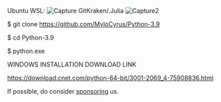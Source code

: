 Ubuntu WSL:
![Capture](https://github.com/MyloCyrus/Python-3.9/assets/106925214/57d020ec-7793-4d7f-81f0-06b402e9cb2e)
GitKraken/.Julia
![Capture2](https://github.com/MyloCyrus/Python-3.9/assets/106925214/b969a705-b2a0-40e5-b190-919ec03674ab)

$ git clone https://github.com/MyloCyrus/Python-3.9

$ cd Python-3.9

$ python.exe

WINDOWS INSTALLATION DOWNLOAD LINK

https://download.cnet.com/python-64-bit/3001-2069_4-75908836.html


If possible, do consider <a href="https://github.com/sponsors/MyloCyrus">sponsoring</a> us.</p>
